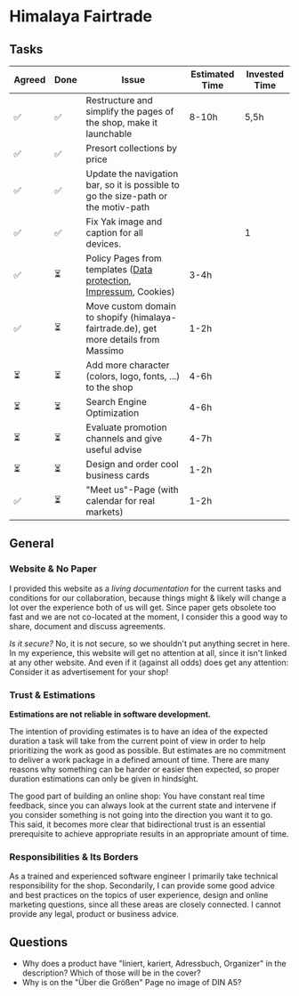 # Himalaya Fairtrade

## Tasks

| Agreed | Done | Issue                                                                                                                                                                     | Estimated Time | Invested Time |
| ------ | ---- | ------------------------------------------------------------------------------------------------------------------------------------------------------------------------- | -------------- | ------------- |
| ✅      | ✅    | Restructure and simplify the pages of the shop, make it launchable                                                                                                        | 8-10h          | 5,5h          |
| ✅      | ✅    | Presort collections by price                                                                                                                                              |                |               |
| ✅      | ✅    | Update the navigation bar, so it is possible to go the size-path or the motiv-path                                                                                        |                |               |
| ✅      | ✅    | Fix Yak image and caption for all devices.                                                                                                                                |                | 1             |
| ✅      | ⏳    | Policy Pages from templates ([Data protection](https://help.shopify.com/pdf/gdpr-whitepaper.pdf), [Impressum](https://www.shopify.de/tools/impressum-generator), Cookies) | 3-4h           |               |
| ✅      | ⏳    | Move custom domain to shopify (himalaya-fairtrade.de), get more details from Massimo                                                                                      | 1-2h           |               |
| ⏳      | ⏳    | Add more character (colors, logo, fonts, ...) to the shop                                                                                                                 | 4-6h           |               |
| ⏳      | ⏳    | Search Engine Optimization                                                                                                                                                | 4-6h           |               |
| ⏳      | ⏳    | Evaluate promotion channels and give useful advise                                                                                                                        | 4-7h           |               |
| ⏳      | ⏳    | Design and order cool business cards                                                                                                                                      | 1-2h           |               |
| ✅      | ⏳    | "Meet us"-Page (with calendar for real markets)                                                                                                                           | 1-2h           |               |


## General
### Website & No Paper
I provided this website as a *living documentation* for the current tasks and conditions for our collaboration, because things might & likely will change a lot over the experience both of us will get. Since paper gets obsolete too fast and we are not co-located at the moment, I consider this a good way to share, document and discuss agreements.

*Is it secure?* No, it is not secure, so we shouldn't put anything secret in here. In my experience, this website will get no attention at all, since it isn't linked at any other website. And even if it (against all odds) does get any attention: Consider it as advertisement for your shop!

### Trust & Estimations
**Estimations are not reliable in software development.**

The intention of providing estimates is to have an idea of the expected duration a task will take from the current point of view in order to help prioritizing the work as good as possible. But estimates are no commitment to deliver a work package in a defined amount of time. There are many reasons why something can be harder or easier then expected, so proper duration estimations can only be given in hindsight.

The good part of building an online shop: You have constant real time feedback, since you can always look at the current state and intervene if you consider something is not going into the direction you want it to go. This said, it becomes more clear that bidirectional trust is an essential prerequisite to achieve appropriate results in an appropriate amount of time.

### Responsibilities & Its Borders
As a trained and experienced software engineer I primarily take technical responsibility for the shop. Secondarily, I can provide some good advice and best practices on the topics of user experience, design and online marketing questions, since all these areas are closely connected. I cannot provide any legal, product or business advice.

## Questions
- Why does a product have "liniert, kariert, Adressbuch, Organizer" in the description? Which of those will be in the cover?
- Why is on the "Über die Größen" Page no image of DIN A5?